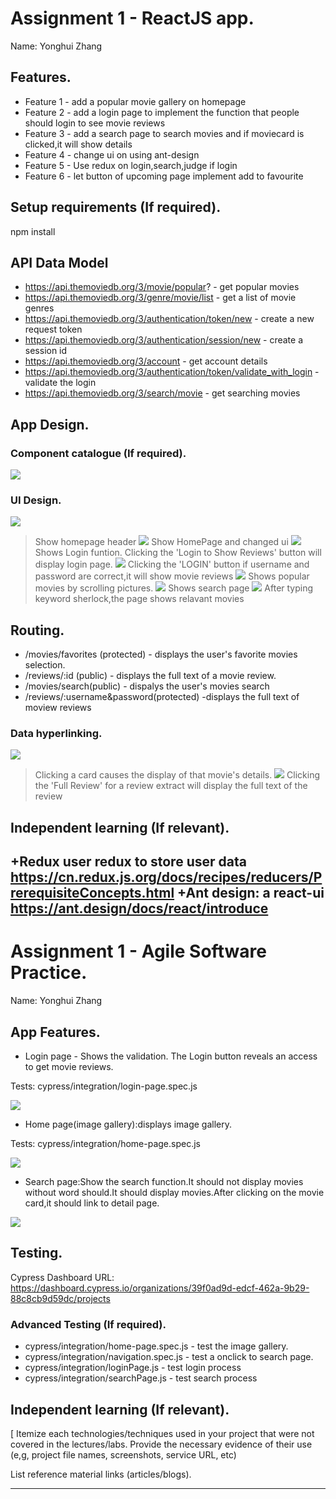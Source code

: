 # Assignment 1 - ReactJS app.

Name: Yonghui Zhang

## Features.
 + Feature 1 - add a popular movie gallery on homepage
 + Feature 2 - add a login page to implement the function that people should login to see movie reviews
 + Feature 3 - add a search page to search movies and if moviecard is clicked,it will show details
 + Feature 4 - change ui on  using ant-design
 + Feature 5 - Use redux on login,search,judge if login 
 + Feature 6 - let button of upcoming page implement add to favourite

## Setup requirements (If required).

npm install 

## API Data Model
+ https://api.themoviedb.org/3/movie/popular? - get popular movies
+ https://api.themoviedb.org/3/genre/movie/list - get a list of movie genres
+ https://api.themoviedb.org/3/authentication/token/new - create a new request token
+ https://api.themoviedb.org/3/authentication/session/new - create a session id
+ https://api.themoviedb.org/3/account - get account details
+ https://api.themoviedb.org/3/authentication/token/validate_with_login -validate the login 
+ https://api.themoviedb.org/3/search/movie - get searching movies
## App Design.

### Component catalogue (If required).

![][stories]

### UI Design.
![][Header]
> Show homepage header
![][Homepage]
> Show HomePage and changed ui
![][LOGIN1]
> Shows Login funtion. Clicking the 'Login to Show Reviews' button will display login page.
![][LOGIN2]
> Clicking the 'LOGIN' button if username and password are correct,it will show movie reviews
![][Popular]
> Shows popular movies by scrolling pictures. 
![][Search1]
> Shows search page
![][Search2]
> After typing keyword sherlock,the page shows relavant movies 

## Routing.

+ /movies/favorites (protected) - displays the user's favorite movies selection.
+ /reviews/:id (public) - displays the full text of a movie review.
+ /movies/search(public) - dispalys the user's movies search
+ /reviews/:username&password(protected) -displays the full text of moview reviews

### Data hyperlinking.
![][cardLink]
> Clicking a card causes the display of that movie's details.
![][reviewLink]
> Clicking the 'Full Review' for a review extract will display the full text of the review

## Independent learning (If relevant).

+Redux user redux to store user data https://cn.redux.js.org/docs/recipes/reducers/PrerequisiteConcepts.html
+Ant design: a react-ui https://ant.design/docs/react/introduce
---------------------------------

# Assignment 1 - Agile Software Practice.

Name: Yonghui Zhang

## App Features.

+ Login page - Shows the validation. The Login button reveals an access to get movie reviews.

Tests: cypress/integration/login-page.spec.js 

![][LOGIN2]

+ Home page(image gallery):displays image gallery.

Tests: cypress/integration/home-page.spec.js 

![][Popular]

+ Search page:Show the search function.It should not display movies without word should.It should display movies.After clicking on the movie card,it should link to detail page.

![][Search2]


## Testing.

Cypress Dashboard URL: https://dashboard.cypress.io/organizations/39f0ad9d-edcf-462a-9b29-88c8cb9d59dc/projects

### Advanced Testing (If required).

+ cypress/integration/home-page.spec.js - test the image gallery.
+ cypress/integration/navigation.spec.js - test a onclick to search page.
+ cypress/integration/loginPage.js - test login process
+ cypress/integration/searchPage.js - test search process

## Independent learning (If relevant).

[ Itemize each technologies/techniques used in your project that were not covered in the lectures/labs. Provide the necessary evidence of their use (e,g, project file names, screenshots, service URL, etc)

List reference material links (articles/blogs).

---------------------------------

[movieDetail]: ./public/movieDetail.png
[review]: ./public/review.png
[reviewLink]: ./public/reviewLink.png
[cardLink]: ./public/cardLink.png
[stories]: ./public/CATALOGUE.png
[LOGIN1]: ./public/LOGIN1.png
[LOGIN2]: ./public/LOGIN2.png
[Search1]: ./public/Search1.png
[Search2]: ./public/Search2.png
[Popular]: ./public/Popular.png
[Homepage]: ./public/Homepage.png
[Header]:./public/Header.png
